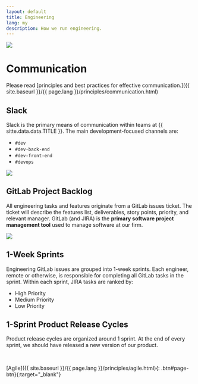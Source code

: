 ```yaml
---
layout: default
title: Engineering
lang: my
description: How we run engineering.
---
```




<img src='https://lh3.googleusercontent.com/_qYLSNUmpvN9Z8Q8HmUOqIaD3a_7Zm2MsEtVUVU3y3b3mtibzBXYSPgeWJlG_ho8tSUhz4ps11qOOTD4nZPTPa4OzPxPFh7Un_1lWceBrPmnaCXNEXmG6LnGXrzRx1uBcpCzsqVZog=w600' />

<br>

# Communication

Please read [principles and best practices for effective communication.]({{ site.baseurl }}/{{ page.lang }}/principles/communication.html)

## Slack

Slack is the primary means of communication within teams at {{ sitte.data.data.TITLE }}. The main development-focused channels are:
* `#dev`
* `#dev-back-end`
* `#dev-front-end`
* `#devops`

<img src='https://lh3.googleusercontent.com/dI64CdUJifzqqVr-8YrJB4P3m68gRKURp-29XklWLBZnZT8k0qDFsP1j1FikuXjK93LncqocTw-txDe0eVQtfx22IdZ-H3wtIwuY4q171AWE_YSrJRBy4h5FtV49AA9JOhuMaLxqig=w800' />

## GitLab Project Backlog

All engineering tasks and features originate from a GitLab issues ticket. The ticket will describe the features list, deliverables, story points, priority, and relevant manager. GitLab (and JIRA) is the **primary software project management tool** used to manage software at our firm.

<img src='https://lh3.googleusercontent.com/Cl58tzeefDH0QrBFzSgyu9B5m-Z05noYHeWJiwrJH0SSUMEaeheUH4laWHkOrasWu8Q98BQAhTC1Y4FAz0dh9JztBjb-PN_KVHUewG9l_NbJGS29Ecd9bFovWiQMr5yK9uZC44JsqA=w1200' />

## 1-Week Sprints

Engineering GitLab issues are grouped into 1-week sprints. Each engineer, remote or otherwise, is responsible for completing all GitLab tasks in the sprint. Within each sprint, JIRA tasks are ranked by:
- High Priority
- Medium Priority
- Low Priority

## 1-Sprint Product Release Cycles

Product release cycles are organized around 1 sprint. At the end of every sprint, we should have released a new version of our product.

<br>

[Agile]({{ site.baseurl }}/{{ page.lang }}/principles/agile.html){: .btn#page-btn}{:target="_blank"}